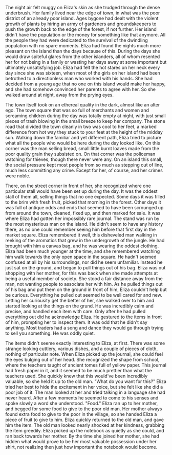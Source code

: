 The night air felt muggy on Eliza's skin as she trudged through the dense underbrush. Her family lived near the edge of town, in what was the poor district of an already poor island. Ages bygone had dealt with the violent growth of plants by hiring an army of gardeners and groundskeepers to push the growth back to the edge of the forest, if not further. Her island didn't have the population or the money for something like that anymore. All the people they had were dedicated to the survival of the dwindling population with no spare moments. Eliza had found the nights much more pleasant on the island than the days because of this. During the days she would draw spiteful glares from the other islanders, all of whom resented her for not being in a family or wasting her days away at some important but ultimately unsatisfying job. Eliza had felt the hot stares on her neck every day since she was sixteen, when most of the girls on her island had been betrothed to a directionless man who worked with his hands. She had decided from a young age that no one on this island would make her happy, and she had somehow convinced her parents to agree with her. So she walked around at night, away from the prying eyes. 

The town itself took on an ethereal quality in the dark, almost like an alter ego. The town square that was so full of merchants and women and screaming children during the day was totally empty at night, with just small pieces of trash blowing in the small breeze to keep her company. The stone road that divided the town cleanly in two was cool to her feet, a marked difference from hot way they stuck to your feet at the height of the midday sun. Walking down the familiar and yet different path, Eliza tried to picture what all the people who would be here during the day looked like. On this corner was the man selling bread, small little burnt loaves made from the poor quality grain they subsisted on. On that corner was the policeman watching for thieves, though there never were any. On an island this small, the social pressure kept most people from so much as stepping out of line, much less committing any crime. Except for her, of course, and her crimes were noble. 

There, on the street corner in front of her, she recognized where one particular stall would have been set up during the day. It was the oddest stall of them all, selling things that no one expected. Some days it was filled to the brim with fresh fruit, picked that morning in the forest. Other days it was full of antique odds and ends that seemed to have been scrounged up from around the town, cleaned, fixed up, and then marked for sale. It was where Eliza had gotten her impossibly rare journal. The stand was run by the most mysterious man on the island. He didn't seem to have any history there, as no one could remember seeing him before that first day in the market square. Eliza remembered it well, this disheveled man walking in reeking of the aromatics that grew in the undergrowth of the jungle. He had brought with him a canvas bag, and he was wearing the oddest clothing. Eliza had been much younger at the time, and she remembered watching him walk towards the only open space in the square. He hadn't seemed confused at all by his surroundings, nor did he seem unfamiliar. Instead he just sat on the ground, and began to pull things out of his bag. Eliza was out shopping with her mother, for this was back when she made attempts at being a useful member of society. She stood a fair distance away from the man, not wanting people to associate her with him. As he pulled things out of his bag and put them on the ground in front of him, Eliza couldn't help but be curious. Everything he pulled out seemed to be well cared for and new. Letting her curiousity get the better of her, she walked over to him and started looking at the things on the grund. He was incredibly calm and precise, and handled each item with care. Only after he had pulled everything out did he acknowledge Eliza. He gestured to the items in front of him, prompting her to inspect them. It was odd that he didn't say anything. Most traders had a song and dance they would go through trying to sell you something. He was oddly quiet. 

The items didn't seeme exactly interesting to Eliza, at first. There was some strange looking cuttlery, various dishes, and a couple of pieces of cloth, nothing of particular note. When Eliza picked up the journal, she could feel the eyes bulging out of her head. She recognized the shape from school, where the teachers taught of ancient tomes full of yellow paper. This journal had fresh paper in it, and it seemed to be much prettier than what the teachers used. She quickly knew that this would've been incredibly valuable, so she held it up to the old man. "What do you want for this?" Eliza tried her best to hide the excitement in her voice, but she felt like she did a poor job of it. The man looked at her and tried talking in a language she had never heard. After a few moments he seemed to come to his senses and spoke slowly a word she understood. "Food." Eliza ran up to her mother, and begged for some food to give to the poor old man. Her mother always found extra food to give to the poor in the village, so she handed Eliza a piece of fruit to give to him. Eliza quickly returned to the old man, and gave him the item. The old man looked nearly shocked at her kindness, grabbing the item greedily. Eliza picked up the notebook as quietly as she could, and ran back towards her mother. By the time she joined her mother, she had hidden what would prove to be her most valuable possession under her shirt, not realizing then just how important the notebook would become.    
